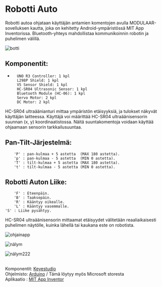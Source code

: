 # Robotti Auto
Robotti autoa ohjataan käyttäjän antamien komentojen avulla MODULAAR-sovelluksen kautta, joka on kehitetty Android-ympäristössä MIT App Inventorissa. Bluetooth-yhteys mahdollistaa kommunikoinnin robotin ja puhelimen välillä. 

![botti](https://github.com/damakes/mini-auto/assets/155246347/b6081ab0-3842-4863-ae00-a87a89d628dd)

## Komponentit:
-
        UNO R3 Controller: 1 kpl
        L298P Shield: 1 kpl
        V5 Sensor Shield: 1 kpl
        HC-SR04 Ultrasonic Sensor: 1 kpl
        Bluetooth Module (HC-06): 1 kpl
        Servo Motor: 2 kpl
        DC Motor: 2 kpl

HC-SR04 ultraäänianturi mittaa ympäristön etäisyyksiä, ja tulokset näkyvät käyttäjän laitteessa.
Käyttäjä voi määrittää HC-SR04 ultraäänisensorin suunnan (x, y) koordinaatistossa. Näitä suuntakomentoja voidaan käyttää ohjaamaan sensorin tarkkailusuuntaa.

Pan-Tilt-Järjestelmä:
-
        'P' : pan-kulmaa + 5 astetta  (MAX 180 astetta).
        'p' : pan-kulmaa - 5 astetta  (MIN 0 astetta).
        'T' : tilt-kulmaa + 5 astetta (MAX 180 astetta).
        't' : tilt-kulmaa - 5 astetta (MIN 0 astetta).


Robotti Auton Liike:
-
        'F' : Eteenpäin.
        'B' : Taaksepäin.
        'R' : Kääntyy oikealle.
        'L' : Kääntyy vasemmalle.
	'S' : Liike pysähtyy.


HC-SR04 ultraäänisensorin mittaamat etäisyydet välitetään reaaliaikaisesti puhelimen näytölle, kuinka lähellä tai kaukana este on robotista.


![ohjainapp](https://github.com/damakes/mini-auto/assets/155246347/6e5affbb-17b3-466c-b5bc-5f6a45ccc198)

![nälym](https://github.com/damakes/mini-auto/assets/155246347/fa6f8a26-cadf-40a6-88a9-c1b4a91540a9)

![nälym222](https://github.com/damakes/mini-auto/assets/155246347/2ffd9399-2c18-492c-8c5e-87fd176e2fb8)







<br>Komponentit: [Keyestudio](https://wiki.keyestudio.com/Main_Page) 
<br>Ohjelmisto: [Arduino](https://wiki-content.arduino.cc/en/software) / Tämä löytyy myös Microsoft storesta
<br>Aplikaatio : [MIT App Inventor](https://appinventor.mit.edu/) 
